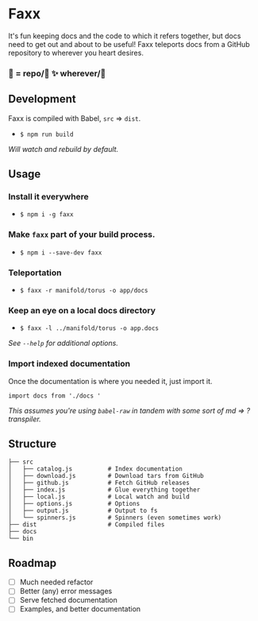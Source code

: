 # Faxx

It's fun keeping docs and the code to which it refers together, but docs need to get out and about to be useful! Faxx teleports docs from a GitHub repository to wherever you heart desires.

###  📠   = repo/📃  ✨  wherever/📃

## Development

Faxx is compiled with Babel, `src` => `dist`.

- `$ npm run build`

_Will watch and rebuild by default._

## Usage

### Install it everywhere

- `$ npm i -g faxx`

### Make `faxx` part of your build process.

- `$ npm i --save-dev faxx`

### Teleportation

- `$ faxx -r manifold/torus -o app/docs`

### Keep an eye on a local docs directory

- `$ faxx -l ../manifold/torus -o app.docs`

_See `--help` for additional options._

### Import indexed documentation

Once the documentation is where you needed it, just import it.

```
import docs from './docs '
```

_This assumes you're using `babel-raw` in tandem with some sort of md => ? transpiler._

## Structure

```
├── src
│   ├── catalog.js          # Index documentation
│   ├── download.js         # Download tars from GitHub
│   ├── github.js           # Fetch GitHub releases
│   ├── index.js            # Glue everything together
│   ├── local.js            # Local watch and build
│   ├── options.js          # Options
│   ├── output.js           # Output to fs
│   └── spinners.js         # Spinners (even sometimes work)
├── dist                    # Compiled files
├── docs
└── bin
```

## Roadmap

- [ ] Much needed refactor
- [ ] Better (any) error messages
- [ ] Serve fetched documentation
- [ ] Examples, and better documentation
